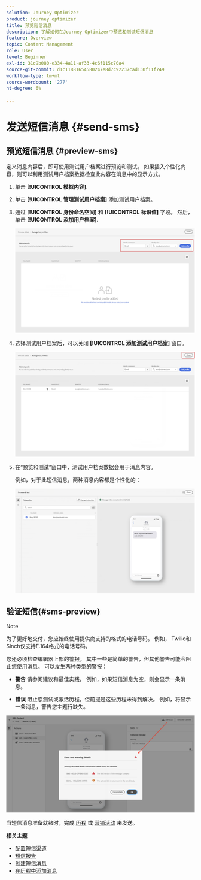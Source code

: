 ```yaml
---
solution: Journey Optimizer
product: journey optimizer
title: 预览短信消息
description: 了解如何在Journey Optimizer中预览和测试短信消息
feature: Overview
topic: Content Management
role: User
level: Beginner
exl-id: 31c9b080-e334-4a11-af33-4c6f115c70a4
source-git-commit: d1c11881654580247e8d7c92237cad130f11f749
workflow-type: tm+mt
source-wordcount: '277'
ht-degree: 6%

---
```


# 发送短信消息 {#send-sms}

## 预览短信消息 {#preview-sms}

定义消息内容后，即可使用测试用户档案进行预览和测试。 如果插入个性化内容，则可以利用测试用户档案数据检查此内容在消息中的显示方式。

1. 单击 **[!UICONTROL 模拟内容]**.

1. 单击 **[!UICONTROL 管理测试用户档案]** 添加测试用户档案。

1. 通过 **[!UICONTROL 身份命名空间]** 和 **[!UICONTROL 标识值]** 字段。 然后，单击 **[!UICONTROL 添加用户档案]**.

   ![](assets/sms_preview_3.png)

1. 选择测试用户档案后，可以关闭 **[!UICONTROL 添加测试用户档案]** 窗口。

   ![](assets/sms_preview_1.png)

1. 在“预览和测试”窗口中，测试用户档案数据会用于消息内容。

   例如，对于此短信消息，两种消息内容都是个性化的：

   ![](assets/sms_preview_2.png)

## 验证短信{#sms-preview}

>[!NOTE]
>
> 为了更好地交付，您应始终使用提供商支持的格式的电话号码。 例如， Twilio和Sinch仅支持E.164格式的电话号码。

您还必须检查编辑器上部的警报。  其中一些是简单的警告，但其他警告可能会阻止您使用消息。 可以发生两种类型的警报：

* **警告** 请参阅建议和最佳实践。 例如，如果短信消息为空，则会显示一条消息。

* **错误** 阻止您测试或激活历程，但前提是这些历程未得到解决。 例如，将显示一条消息，警告您主题行缺失。

![](assets/sms-alert-button.png)

当短信消息准备就绪时，完成 [历程](../building-journeys/journey-gs.md) 或 [营销活动](../campaigns/create-campaign.md) 来发送。

**相关主题**

* [配置短信渠道](sms-configuration.md)
* [短信报告](../reports/journey-global-report.md#sms-global)
* [创建短信消息](create-sms.md)
* [在历程中添加消息](../building-journeys/journeys-message.md)
